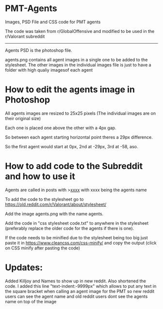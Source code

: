 # PMT-Agents
Images, PSD File and CSS code for PMT agents

The code was taken from r/GlobalOffensive and modified to be used in the r/Valorant subreddit

-------


Agents PSD is the photoshop file. 

agents.png contains all agent images in a single one to be added to the stylesheet. The other images in the individual images file is just to have a folder with high qualiy imagesof each agent

# How to edit the agents image in Photoshop

All agents images are resized to 25x25 pixels (The individual images are on their original size)

Each one is placed one above the other with a 4px gap.

So between each agent starting horizontal point theres a 29px difference.

So the first agent would start at 0px, 2nd at -29px, 3rd at -58, aso. 

# How to add code to the Subreddit and how to use it

Agents are called in posts with >[xxxx](#agent-xxxx) with xxxx being the agents name 

To add the code to the stylesheet go to https://old.reddit.com/r/Valorant/about/stylesheet/ 

Add the image agents.png with the name agents.

Add the code in "css stylesheet code.txt" to anywhere in the stylesheet (preferably replace the older code for the agents if there is one). 

If the code needs to be minified due to the stylesheet being too big just paste it in https://www.cleancss.com/css-minify/ and copy the output (click on CSS minify after pasting the code)

# Updates:

Added Killjoy and Names to show up in new reddit. Also shortened the code. I added this line "text-indent:-9999px" which allows to put any text in the square bracket 
when calling an agent image for the PMT so new reddit users can see the agent name and old reddit users dont see the agents name on top of the image
